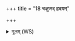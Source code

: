 +++
title = "18 चक्षुष्मद् हृदयम्"

+++
<details><summary>मूलम् (WS)</summary>

चक्षुष्मद् हृदयं मनः चक्षुष्मच्चितमस्तु मे ।  
चक्षुश्चक्षुष्मदस्तु मे चक्षुराधेहि मे अक्ष्योः ॥ १९ ॥
</details>